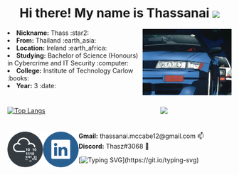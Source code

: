 <h1 align="center">
  Hi there! My name is Thassanai  
  <img src="https://user-images.githubusercontent.com/72495327/124330423-4df57f80-db85-11eb-8e0b-c29134452581.gif" width=70 align="center">
</h1>

  <img src="https://github.com/Thassanai546/Thassanai546/blob/main/Assets/parked.gif?raw=true" width=200 align="right">

<div>
  <li><b>Nickname:</b> Thass :star2: </li>
  <li><b>From:</b> Thailand :earth_asia: </li>
  <li><b>Location:</b> Ireland :earth_africa: </li>
  <li><b>Studying:</b> Bachelor of Science (Honours) in Cybercrime and IT Security :computer: </li>
  <li><b>College:</b> Institute of Technology Carlow :books: </li>
  <li><b>Year:</b> 3 :date: </li>
  
  <h1></h1>
  
  [![Top Langs](https://github-readme-stats.vercel.app/api/top-langs/?username=Thassanai546&layout=compact&theme=radical)](https://github.com/anuraghazra/github-readme-stats)
  <img src="https://upload.wikimedia.org/wikipedia/commons/thumb/3/3e/Manjaro-logo.svg/2048px-Manjaro-logo.svg.png" align=right width=160>

</div>
<h1></h1>
<div>
  <a href="https://tryhackme.com/p/Thasz">
    <img src="https://github.com/Thassanai546/Thassanai546/blob/main/Assets/thm2.png" width=80 align="left">
  </a>
  <a href="https://linkedin.com/in/thassanai-mccabe-a02a37217">
    <img src="https://github.com/Thassanai546/Thassanai546/blob/main/Assets/91004.png?raw=true" width=80 align="left">
  </a>
  <b>Gmail:</b> thassanai.mccabe12@gmail.com  📫<br>
  <b>Discord:</b> Thasz#3068 💬 <br>
</div>
  
  [![Typing SVG](https://readme-typing-svg.herokuapp.com?color=00CF24&lines=%3E+Thank+you+for+visiting;%3E+Have+a+great+day!)](https://git.io/typing-svg)

<!--
**Thassanai546/Thassanai546** is a ✨ _special_ ✨ repository because its `README.md` (this file) appears on your GitHub profile.

Here are some ideas to get you started:

- 🔭 I’m currently working on ...
- 🌱 I’m currently learning ...
- 👯 I’m looking to collaborate on ...
- 🤔 I’m looking for help with ...
- 💬 Ask me about ...
- 📫 How to reach me: ...
- 😄 Pronouns: ...
- ⚡ Fun fact: ...
-->
